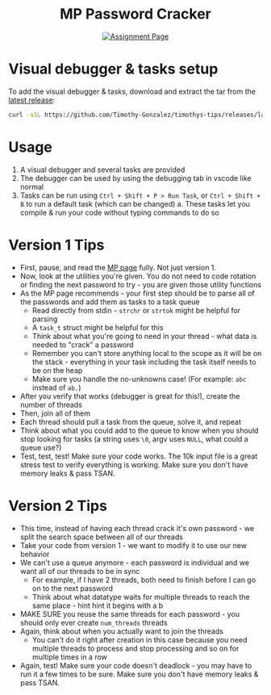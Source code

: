<div align = center>

# MP Password Cracker

[![Assignment Page](https://img.shields.io/badge/Assignment-Password%20Cracker-blue?style=for-the-badge)](https://cs341.cs.illinois.edu/assignments/password_cracker.html)

</div>

# Visual debugger & tasks setup

To add the visual debugger & tasks, download and extract the tar from the [latest release](https://github.com/Timothy-Gonzalez/timothys-tips/releases/latest):

```sh
curl -sSL https://github.com/Timothy-Gonzalez/timothys-tips/releases/latest/download/cs341-mp-password-cracker.tar | tar -xv
```

# Usage

1. A visual debugger and several tasks are provided
2. The debugger can be used by using the debugging tab in vscode like normal
3. Tasks can be run using `Ctrl + Shift + P > Run Task`, or `Ctrl + Shift + B` to run a default task (which can be changed)
  a. These tasks let you compile & run your code without typing commands to do so

# Version 1 Tips

- First, pause, and read the [MP page](https://cs341.cs.illinois.edu/assignments/password_cracker.html) fully. Not just version 1.
- Now, look at the utilities you're given. You do not need to code rotation or finding the next password to try - you are given those utility functions
- As the MP page recommends - your first step should be to parse all of the passwords and add them as tasks to a task queue
  - Read directly from stdin - `strchr` or `strtok` might be helpful for parsing
  - A `task_t` struct might be helpful for this
  - Think about what you're going to need in your thread - what data is needed to "crack" a password
  - Remember you can't store anything local to the scope as it will be on the stack - everything in your task including the task itself needs to be on the heap
  - Make sure you handle the no-unknowns case! (For example: `abc` instead of `ab.`)
- After you verify that works (debugger is great for this!), create the number of threads
- Then, join all of them
- Each thread should pull a task from the queue, solve it, and repeat
- Think about what you could add to the queue to know when you should stop looking for tasks (a string uses `\0`, argv uses `NULL`, what could a queue use?)
- Test, test, test! Make sure your code works. The 10k input file is a great stress test to verify everything is working. Make sure you don't have memory leaks & pass TSAN.

# Version 2 Tips

- This time, instead of having each thread crack it's own password - we split the search space between all of our threads
- Take your code from version 1 - we want to modify it to use our new behavior
- We can't use a queue anymore - each password is individual and we want all of our threads to be in sync
  - For example, if I have 2 threads, both need to finish before I can go on to the next password
  - Think about what datatype waits for multiple threads to reach the same place - hint hint it begins with a b
- MAKE SURE you reuse the same threads for each password - you should only ever create `num_threads` threads
- Again, think about when you actually want to join the threads
  - You can't do it right after creation in this case because you need multiple threads to process and stop processing and so on for multiple times in a row
- Again, test! Make sure your code doesn't deadlock - you may have to run it a few times to be sure. Make sure you don't have memory leaks & pass TSAN.
